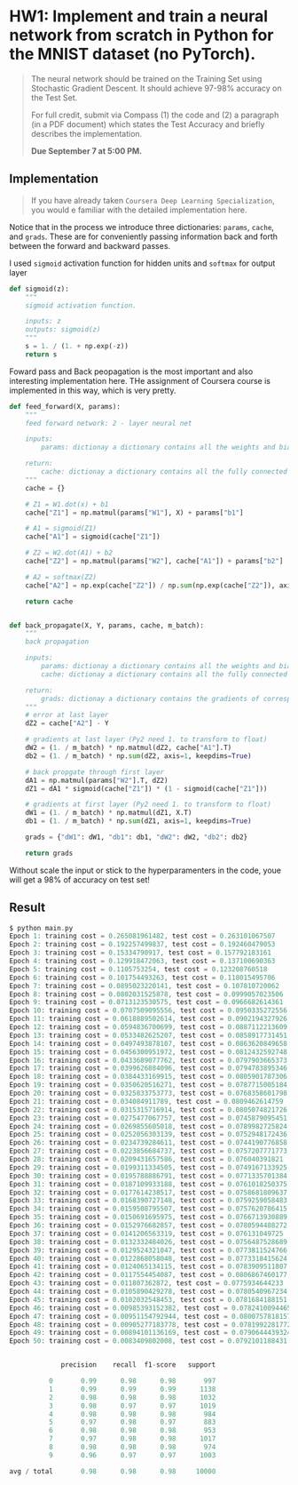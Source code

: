 # HW1: Implement and train a neural network from scratch in Python for the MNIST dataset (no PyTorch).

> The neural network should be trained on the Training Set using Stochastic Gradient Descent.
> It should achieve 97-98% accuracy on the Test Set.
> 
> For full credit, submit via Compass (1) the code and (2) a paragraph (in a PDF document) which states the Test Accuracy and briefly describes the implementation.
> 
> **Due September 7 at 5:00 PM.**


## Implementation


> If you have already taken `Coursera Deep Learning Specialization`, you would e familiar with the detailed implementation here.


Notice that in the process we introduce three dictionaries: `params`, `cache`, and `grads`. These are for conveniently passing information back and forth between the forward and backward passes.


I used `sigmoid` activation function for hidden units and `softmax` for output layer

```python
def sigmoid(z):
    """
    sigmoid activation function.

    inputs: z
    outputs: sigmoid(z)
    """
    s = 1. / (1. + np.exp(-z))
    return s
```

Foward pass and Back peopagation is the most important and also interesting implementation here. THe assignment of Coursera course is implemented in this way, which is very pretty.

```python
def feed_forward(X, params):
    """
    feed forward network: 2 - layer neural net

    inputs:
        params: dictionay a dictionary contains all the weights and biases

    return:
        cache: dictionay a dictionary contains all the fully connected units and activations
    """
    cache = {}

    # Z1 = W1.dot(x) + b1
    cache["Z1"] = np.matmul(params["W1"], X) + params["b1"]

    # A1 = sigmoid(Z1)
    cache["A1"] = sigmoid(cache["Z1"])

    # Z2 = W2.dot(A1) + b2
    cache["Z2"] = np.matmul(params["W2"], cache["A1"]) + params["b2"]

    # A2 = softmax(Z2)
    cache["A2"] = np.exp(cache["Z2"]) / np.sum(np.exp(cache["Z2"]), axis=0)

    return cache


def back_propagate(X, Y, params, cache, m_batch):
    """
    back propagation

    inputs:
        params: dictionay a dictionary contains all the weights and biases
        cache: dictionay a dictionary contains all the fully connected units and activations

    return:
        grads: dictionay a dictionary contains the gradients of corresponding weights and biases
    """
    # error at last layer
    dZ2 = cache["A2"] - Y

    # gradients at last layer (Py2 need 1. to transform to float)
    dW2 = (1. / m_batch) * np.matmul(dZ2, cache["A1"].T)
    db2 = (1. / m_batch) * np.sum(dZ2, axis=1, keepdims=True)

    # back propgate through first layer
    dA1 = np.matmul(params["W2"].T, dZ2)
    dZ1 = dA1 * sigmoid(cache["Z1"]) * (1 - sigmoid(cache["Z1"]))

    # gradients at first layer (Py2 need 1. to transform to float)
    dW1 = (1. / m_batch) * np.matmul(dZ1, X.T)
    db1 = (1. / m_batch) * np.sum(dZ1, axis=1, keepdims=True)

    grads = {"dW1": dW1, "db1": db1, "dW2": dW2, "db2": db2}

    return grads
```

Without scale the input or stick to the hyperparamenters in the code, youe will get a 98% of accuracy on test set!


## Result

```c
$ python main.py
Epoch 1: training cost = 0.265081961482, test cost = 0.263101067507
Epoch 2: training cost = 0.192257499837, test cost = 0.192460479053
Epoch 3: training cost = 0.15334790917, test cost = 0.157792183161
Epoch 4: training cost = 0.129918472063, test cost = 0.137100690363
Epoch 5: training cost = 0.1105753254, test cost = 0.123208760518
Epoch 6: training cost = 0.101754493263, test cost = 0.118015495706
Epoch 7: training cost = 0.0895023220141, test cost = 0.107810720062
Epoch 8: training cost = 0.0802031525878, test cost = 0.0999057023506
Epoch 9: training cost = 0.0713123530575, test cost = 0.0966682614361
Epoch 10: training cost = 0.0707509095556, test cost = 0.0950335272556
Epoch 11: training cost = 0.0618889502614, test cost = 0.0902194327926
Epoch 12: training cost = 0.0594836700699, test cost = 0.0887112213609
Epoch 13: training cost = 0.0533482625207, test cost = 0.0858917731451
Epoch 14: training cost = 0.0497493878107, test cost = 0.0863620849658
Epoch 15: training cost = 0.0456300951972, test cost = 0.0812432592748
Epoch 16: training cost = 0.0433689077762, test cost = 0.0797903665373
Epoch 17: training cost = 0.0399626884096, test cost = 0.0794783895346
Epoch 18: training cost = 0.0384433169915, test cost = 0.0805901787306
Epoch 19: training cost = 0.0350620516271, test cost = 0.0787715005184
Epoch 20: training cost = 0.0325833753773, test cost = 0.0768358601798
Epoch 21: training cost = 0.034084911789, test cost = 0.0809462614759
Epoch 22: training cost = 0.0315315716914, test cost = 0.0805074821726
Epoch 23: training cost = 0.0275477067757, test cost = 0.0745879095451
Epoch 24: training cost = 0.0269855605018, test cost = 0.0789982725824
Epoch 25: training cost = 0.0252056303139, test cost = 0.0752948172436
Epoch 26: training cost = 0.0234739284611, test cost = 0.0744190776858
Epoch 27: training cost = 0.0223856684737, test cost = 0.0757207771773
Epoch 28: training cost = 0.0209431657586, test cost = 0.076040391821
Epoch 29: training cost = 0.0199311334505, test cost = 0.0749167133925
Epoch 30: training cost = 0.0195788886791, test cost = 0.0771335701384
Epoch 31: training cost = 0.0187109933188, test cost = 0.0761018250375
Epoch 32: training cost = 0.0177614238517, test cost = 0.0758681809637
Epoch 33: training cost = 0.0168390727148, test cost = 0.0759259058483
Epoch 34: training cost = 0.0159508795507, test cost = 0.0757620786415
Epoch 35: training cost = 0.0150691695975, test cost = 0.0766713930889
Epoch 36: training cost = 0.0152976682857, test cost = 0.0780594488272
Epoch 37: training cost = 0.0141206563319, test cost = 0.076131049725
Epoch 38: training cost = 0.0132332484026, test cost = 0.0756487528689
Epoch 39: training cost = 0.0129524321047, test cost = 0.0773811524766
Epoch 40: training cost = 0.0122868058048, test cost = 0.0773318415624
Epoch 41: training cost = 0.0124065134115, test cost = 0.0783909511807
Epoch 42: training cost = 0.0117554454087, test cost = 0.0806867460177
Epoch 43: training cost = 0.011807362872, test cost = 0.0775934644233
Epoch 44: training cost = 0.0105890429278, test cost = 0.0780540967234
Epoch 45: training cost = 0.0102032548453, test cost = 0.0781684188151
Epoch 46: training cost = 0.00985393152382, test cost = 0.0782410094465
Epoch 47: training cost = 0.00951154792944, test cost = 0.0800757818157
Epoch 48: training cost = 0.00905277183778, test cost = 0.0781992281772
Epoch 49: training cost = 0.00894101136169, test cost = 0.0790644439324
Epoch 50: training cost = 0.0083409802008, test cost = 0.0792101188431


             precision    recall  f1-score   support

          0       0.99      0.98      0.98       997
          1       0.99      0.99      0.99      1138
          2       0.98      0.98      0.98      1032
          3       0.98      0.97      0.97      1019
          4       0.98      0.98      0.98       984
          5       0.97      0.98      0.97       883
          6       0.98      0.98      0.98       953
          7       0.97      0.98      0.98      1017
          8       0.98      0.98      0.98       974
          9       0.96      0.97      0.97      1003

avg / total       0.98      0.98      0.98     10000
```